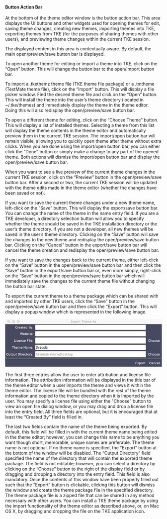 #### Button Action Bar

At the bottom of the theme editor window is the button action bar. This area displays the UI buttons and other widgets used for opening themes for edit, saving theme changes, creating new themes, importing themes into TKE, exporting themes from TKE (for the purposes of sharing themes with other users), and previewing theme changes within the current TKE session.

The displayed content in this area is contextually aware. By default, the main open/preview/save button bar is displayed.

To open another theme for editing or import a theme into TKE, click on the “Open” button. This will change the button bar to the open/import button bar.

To import a .tkethemz theme file (TKE theme file package) or a .tmtheme (TextMate theme file), click on the “Import” button. This will display a file picker window. Find the desired theme file and click on the “Open” button. This will install the theme into the user’s theme directory (located in
\~/.tke/themes) and immediately display the theme in the theme editor. Doing this will also redisplay the open/preview/save button bar.

To open a different theme for editing, click on the “Choose Theme” button. This will display a list of installed themes. Selecting a theme from this list will display the theme contents in the theme editor and automatically preview them in the current TKE session. The import/open button bar will remain visible, allowing you to quickly open theme after theme without extra clicks. When you are done using the import/open button bar, you can either click the “Done” button or simply make a change to any part of the opened theme. Both actions will dismiss the import/open button bar and display the open/preview/save button bar.

When you want to see a live preview of the current theme changes in the current TKE session, click on the “Preview” button in the open/preview/save button bar. After a second or two, the current TKE session will be updated with the theme edits made in the theme editor (whether the changes have been saved or not).

If you want to save the current theme changes under a new theme name, left-click on the “Save” button. This will display the export/save button bar. You can change the name of the theme in the name entry field. If you are a TKE developer, a directory selection button will allow you to specify whether the theme should be saved in the TKE installation directory or the user’s theme directory. If you are not a developer, all new themes will be saved in the user’s theme directory. Clicking on the “Save” button will save the changes to the new theme and redisplay the open/preview/save button bar. Clicking on the “Cancel” button in the export/save button bar will cancel the theme creation and redisplay the open/preview/save button bar.

If you want to save the changes back to the current theme, either left-click on the “Save” button in the open/preview/save button bar and then click the “Save” button in the export/save button bar or, even more simply, right-click on the “Save” button in the open/preview/save button bar which will immediately save the changes to the current theme file without changing the button bar state.

To export the current theme to a theme package which can be shared with and imported by other TKE users, click the “Save” button in the open/preview/save button bar and then click the “Export” button. This will display a popup window which is represented in the following image.

![](assets/export.png "Theme Editor Export Dialog")

The first three entries allow the user to enter attribution and license file information. The attribution information will be displayed in the title bar of the theme editor when a user imports the theme and views it within the theme editor. The license file will be bundled with the rest of the theme information and copied to the theme directory when it is imported by the user. You may specify a license file using either the "Choose" button to view an open file dialog window, or you may drag and drop a license file into the entry field. All three fields are optional, but it is encouraged that at least the “Created By” field is filled in.

The last two fields contain the name of the theme being exported. By default, this field will be filled in with the current theme name being edited in the theme editor; however, you can change this name to be anything you want though short, memorable, unique names are preferable. The theme name is not optional. If no theme name is specified, the “Export” button at the bottom of the window will be disabled. The “Output Directory” field specified the name of the directory that will contain the exported theme package. The field is not editable; however, you can select a directory by clicking on the “Choose” button to the right of the display field or by dragging and dropping a directory into the entry field. This field is also mandatory. Once the contents of this window have been properly filled out such that the “Export” button is clickable, clicking this button will dismiss the window and create the theme package file in the specified directory. The theme package file is a zipped file that can be shared in any method necessary with other users. You can install a TKE theme package by using the import functionality of the theme editor as described above, or, on Mac OS X, by dragging and dropping the file on the TKE application icon.